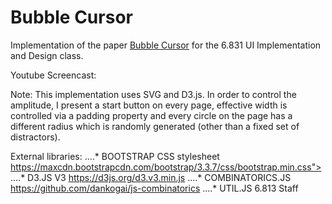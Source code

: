 # Bubble Cursor
Implementation of the paper [Bubble Cursor](http://www.dgp.toronto.edu/~tovi//papers/chi2005bubblecursor.pdf) for the 6.831 UI Implementation and Design class.

Youtube Screencast: 

Note: This implementation uses SVG and D3.js. In order to control the amplitude, I present a start button on every page, effective width is controlled via a padding property and every circle on the page has a different radius which is randomly generated (other than a fixed set of distractors).

External libraries:
....* BOOTSTRAP CSS stylesheet https://maxcdn.bootstrapcdn.com/bootstrap/3.3.7/css/bootstrap.min.css">
....* D3.JS V3  https://d3js.org/d3.v3.min.js 
....* COMBINATORICS.JS https://github.com/dankogai/js-combinatorics
....* UTIL.JS 6.813 Staff
